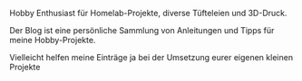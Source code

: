Hobby Enthusiast für Homelab-Projekte, diverse Tüfteleien und 3D-Druck. 

Der Blog ist eine persönliche Sammlung von Anleitungen und Tipps für meine Hobby-Projekte.

Vielleicht helfen meine Einträge ja bei der Umsetzung eurer eigenen kleinen Projekte
